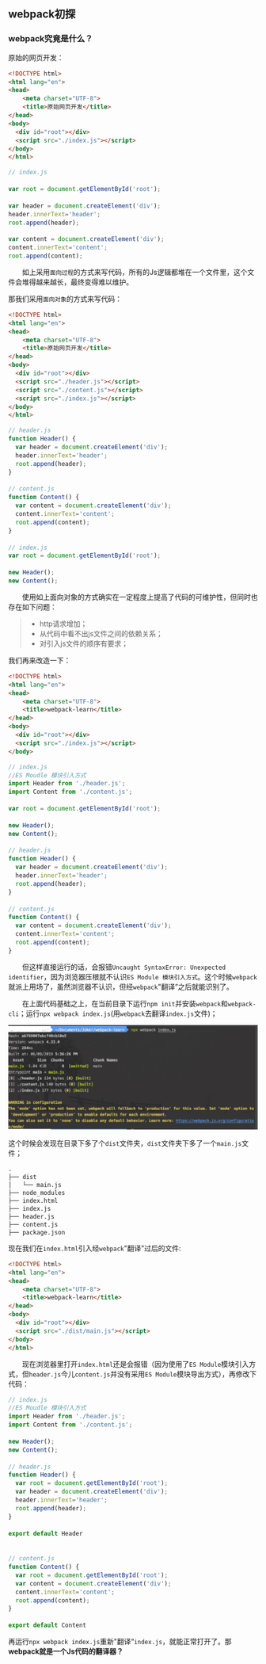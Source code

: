 ## webpack初探

### webpack究竟是什么？

原始的网页开发：

```html
<!DOCTYPE html>
<html lang="en">
<head>
    <meta charset="UTF-8">
    <title>原始网页开发</title>
</head>
<body>
  <div id="root"></div>
  <script src="./index.js"></script>
</body>
</html>
```

```javascript
// index.js

var root = document.getElementById('root');

var header = document.createElement('div');
header.innerText='header';
root.append(header);

var content = document.createElement('div');
content.innerText='content';
root.append(content);
```

　　如上采用`面向过程`的方式来写代码，所有的Js逻辑都堆在一个文件里，这个文件会堆得越来越长，最终变得难以维护。

那我们采用`面向对象`的方式来写代码：

```html
<!DOCTYPE html>
<html lang="en">
<head>
    <meta charset="UTF-8">
    <title>原始网页开发</title>
</head>
<body>
  <div id="root"></div>
  <script src="./header.js"></script>
  <script src="./content.js"></script>
  <script src="./index.js"></script>
</body>
</html>
```

```javascript
// header.js
function Header() {
  var header = document.createElement('div');
  header.innerText='header';
  root.append(header);
}

// content.js
function Content() {
  var content = document.createElement('div');
  content.innerText='content';
  root.append(content);
}

// index.js
var root = document.getElementById('root');

new Header();
new Content();

```

　　使用如上面向对象的方式确实在一定程度上提高了代码的可维护性，但同时也存在如下问题：

> * http请求增加；
> * 从代码中看不出js文件之间的依赖关系；
> * 对引入js文件的顺序有要求；

我们再来改造一下：

```html
<!DOCTYPE html>
<html lang="en">
<head>
    <meta charset="UTF-8">
    <title>webpack-learn</title>
</head>
<body>
  <div id="root"></div>
  <script src="./index.js"></script>
</body>
```

```javascript
// index.js
//ES Moudle 模块引入方式
import Header from './header.js';
import Content from './content.js';

var root = document.getElementById('root');

new Header();
new Content();

// header.js
function Header() {
  var header = document.createElement('div');
  header.innerText='header';
  root.append(header);
}

// content.js
function Content() {
  var content = document.createElement('div');
  content.innerText='content';
  root.append(content);
}

```

　　但这样直接运行的话，会报错`Uncaught SyntaxError: Unexpected identifier`，因为浏览器压根就不认识`ES Module 模块引入方式`。这个时候`webpack`就派上用场了，虽然浏览器不认识，但经`webpack`"翻译”之后就能识别了。

　　在上面代码基础之上，在当前目录下运行`npm init`并安装`webpack`和`webpack-cli`；运行`npx webpack index.js`(用`webpack`去翻译`index.js`文件)；

![image-20190609174259183](assets/image-20190609174259183.png)

这个时候会发现在目录下多了个`dist`文件夹，`dist`文件夹下多了一个`main.js`文件；

```
.
├── dist
│   └── main.js
├── node_modules
├── index.html
├── index.js
├── header.js
├── content.js
├── package.json
```

现在我们在`index.html`引入经`webpack`"翻译"过后的文件:

```html
<!DOCTYPE html>
<html lang="en">
<head>
    <meta charset="UTF-8">
    <title>webpack-learn</title>
</head>
<body>
  <div id="root"></div>
  <script src="./dist/main.js"></script>
</body>
</html>
```

　　现在浏览器里打开`index.html`还是会报错（因为使用了`ES Module`模块引入方式，但`header.js`今儿`content.js`并没有采用`ES Module`模块导出方式），再修改下代码：

```javascript
// index.js
//ES Moudle 模块引入方式
import Header from './header.js';
import Content from './content.js';

new Header();
new Content();

// header.js
function Header() {
  var root = document.getElementById('root');
  var header = document.createElement('div');
  header.innerText='header';
  root.append(header);
}

export default Header


// content.js
function Content() {
  var root = document.getElementById('root');
  var content = document.createElement('div');
  content.innerText='content';
  root.append(content);
}

export default Content
```

再运行`npx webpack index.js`重新"翻译“`index.js`，就能正常打开了。那**webpack就是一个Js代码的翻译器？**




